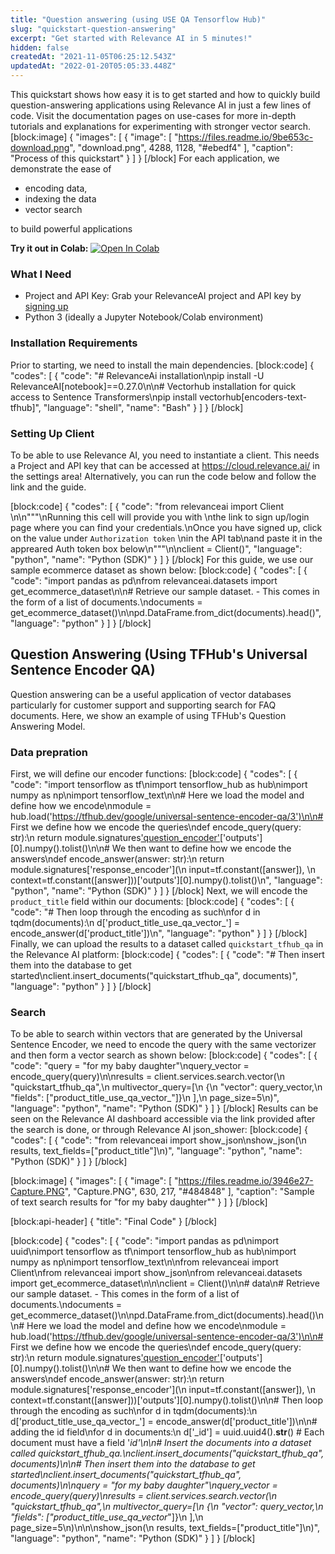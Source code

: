 ```yaml
---
title: "Question answering (using USE QA Tensorflow Hub)"
slug: "quickstart-question-answering"
excerpt: "Get started with Relevance AI in 5 minutes!"
hidden: false
createdAt: "2021-11-05T06:25:12.543Z"
updatedAt: "2022-01-20T05:05:33.448Z"
---
```

This quickstart shows how easy it is to get started and how to quickly build question-answering applications using Relevance AI in just a few lines of code. Visit the documentation pages on use-cases for more in-depth tutorials and explanations for experimenting with stronger vector search.
[block:image]
{
  "images": [
    {
      "image": [
        "https://files.readme.io/9be653c-download.png",
        "download.png",
        4288,
        1128,
        "#ebedf4"
      ],
      "caption": "Process of this quickstart"
    }
  ]
}
[/block]
For each application, we demonstrate the ease of
* encoding data,
* indexing the data
* vector search

to build powerful applications

**Try it out in Colab:** [![Open In Colab](https://colab.research.google.com/assets/colab-badge.svg)](https://colab.research.google.com/drive/1zL2mwBVCPaccjB7o7XoVJVJKOWRom8mq?usp=sharing)

### What I Need
* Project and API Key: Grab your RelevanceAI project and API key by [signing up](https://cloud.relevance.ai/ )
* Python 3 (ideally a Jupyter Notebook/Colab environment)

### Installation Requirements

Prior to starting, we need to install the main dependencies.
[block:code]
{
  "codes": [
    {
      "code": "# RelevanceAi installation\npip install -U RelevanceAI[notebook]==0.27.0\n\n# Vectorhub installation for quick access to Sentence Transformers\npip install vectorhub[encoders-text-tfhub]",
      "language": "shell",
      "name": "Bash"
    }
  ]
}
[/block]
### Setting Up Client

To be able to use Relevance AI, you need to instantiate a client. This needs a Project and API key that can be accessed at https://cloud.relevance.ai/ in the settings area! Alternatively, you can run the code below and follow the link and the guide.

[block:code]
{
  "codes": [
    {
      "code": "from relevanceai import Client \n\n\"\"\"\nRunning this cell will provide you with \nthe link to sign up/login page where you can find your credentials.\nOnce you have signed up, click on the value under `Authorization token` \nin the API tab\nand paste it in the appreared Auth token box below\n\"\"\"\n\nclient = Client()",
      "language": "python",
      "name": "Python (SDK)"
    }
  ]
}
[/block]
For this guide, we use our sample ecommerce dataset as shown below:
[block:code]
{
  "codes": [
    {
      "code": "import pandas as pd\nfrom relevanceai.datasets import get_ecommerce_dataset\n\n# Retrieve our sample dataset. - This comes in the form of a list of documents.\ndocuments = get_ecommerce_dataset()\n\npd.DataFrame.from_dict(documents).head()",
      "language": "python"
    }
  ]
}
[/block]
## Question Answering (Using TFHub's Universal Sentence Encoder QA)

Question answering can be a useful application of vector databases particularly for customer support and supporting search for FAQ documents. Here, we show an example of using TFHub's Question Answering Model.

### Data prepration
First, we will define our encoder functions:
[block:code]
{
  "codes": [
    {
      "code": "import tensorflow as tf\nimport tensorflow_hub as hub\nimport numpy as np\nimport tensorflow_text\n\n# Here we load the model and define how we encode\nmodule = hub.load('https://tfhub.dev/google/universal-sentence-encoder-qa/3')\n\n# First we define how we encode the queries\ndef encode_query(query: str):\n    return module.signatures['question_encoder'](tf.constant([query]))['outputs'][0].numpy().tolist()\n\n# We then want to define how we encode the answers\ndef encode_answer(answer: str):\n    return module.signatures['response_encoder'](\n        input=tf.constant([answer]), \n        context=tf.constant([answer]))['outputs'][0].numpy().tolist()\n",
      "language": "python",
      "name": "Python (SDK)"
    }
  ]
}
[/block]
Next, we will encode the `product_title` field within our documents:
[block:code]
{
  "codes": [
    {
      "code": "# Then loop through the encoding as such\nfor d in tqdm(documents):\n    d['product_title_use_qa_vector_'] = encode_answer(d['product_title'])\n",
      "language": "python"
    }
  ]
}
[/block]
Finally, we can upload the results to a dataset called `quickstart_tfhub_qa` in the Relevance AI platform:
[block:code]
{
  "codes": [
    {
      "code": "# Then insert them into the database to get started\nclient.insert_documents(\"quickstart_tfhub_qa\", documents)",
      "language": "python"
    }
  ]
}
[/block]
### Search
To be able to search within vectors that are generated by the Universal Sentence Encoder, we need to encode the query with the same vectorizer and then form a vector search as shown below:
[block:code]
{
  "codes": [
    {
      "code": "query = \"for my baby daughter\"\nquery_vector = encode_query(query)\n\nresults = client.services.search.vector(\n    \"quickstart_tfhub_qa\",\n    multivector_query=[\n        {\n            \"vector\": query_vector,\n            \"fields\": [\"product_title_use_qa_vector_\"]}\n    ],\n    page_size=5\n)",
      "language": "python",
      "name": "Python (SDK)"
    }
  ]
}
[/block]
Results can be seen on the Relevance AI dashboard accessible via the link provided after the search is done, or through Relevance AI json_shower:
[block:code]
{
  "codes": [
    {
      "code": "from relevanceai import show_json\nshow_json(\n    results, text_fields=[\"product_title\"]\n)",
      "language": "python",
      "name": "Python (SDK)"
    }
  ]
}
[/block]

[block:image]
{
  "images": [
    {
      "image": [
        "https://files.readme.io/3946e27-Capture.PNG",
        "Capture.PNG",
        630,
        217,
        "#484848"
      ],
      "caption": "Sample of text search results for \"for my baby daughter\""
    }
  ]
}
[/block]

[block:api-header]
{
  "title": "Final Code"
}
[/block]

[block:code]
{
  "codes": [
    {
      "code": "import pandas as pd\nimport uuid\nimport tensorflow as tf\nimport tensorflow_hub as hub\nimport numpy as np\nimport tensorflow_text\n\nfrom relevanceai import Client\nfrom relevanceai import show_json\nfrom relevanceai.datasets import get_ecommerce_dataset\n\n\nclient = Client()\n\n# data\n# Retrieve our sample dataset. - This comes in the form of a list of documents.\ndocuments = get_ecommerce_dataset()\n\npd.DataFrame.from_dict(documents).head()\n\n# Here we load the model and define how we encode\nmodule = hub.load('https://tfhub.dev/google/universal-sentence-encoder-qa/3')\n\n# First we define how we encode the queries\ndef encode_query(query: str):\n    return module.signatures['question_encoder'](tf.constant([query]))['outputs'][0].numpy().tolist()\n\n# We then want to define how we encode the answers\ndef encode_answer(answer: str):\n    return module.signatures['response_encoder'](\n        input=tf.constant([answer]), \n        context=tf.constant([answer]))['outputs'][0].numpy().tolist()\n\n# Then loop through the encoding as such\nfor d in tqdm(documents):\n    d['product_title_use_qa_vector_'] = encode_answer(d['product_title'])\n\n# adding the id field\nfor d in documents:\n  d['_id'] = uuid.uuid4().__str__()    # Each document must have a field '_id'\n\n# Insert the documents into a dataset called quickstart_tfhub_qa.\nclient.insert_documents(\"quickstart_tfhub_qa\", documents)\n\n# Then insert them into the database to get started\nclient.insert_documents(\"quickstart_tfhub_qa\", documents)\n\nquery = \"for my baby daughter\"\nquery_vector = encode_query(query)\nresults = client.services.search.vector(\n    \"quickstart_tfhub_qa\",\n    multivector_query=[\n        {\n            \"vector\": query_vector,\n            \"fields\": [\"product_title_use_qa_vector_\"]}\n    ],\n    page_size=5\n)\n\n\nshow_json(\n    results, text_fields=[\"product_title\"]\n)",
      "language": "python",
      "name": "Python (SDK)"
    }
  ]
}
[/block]